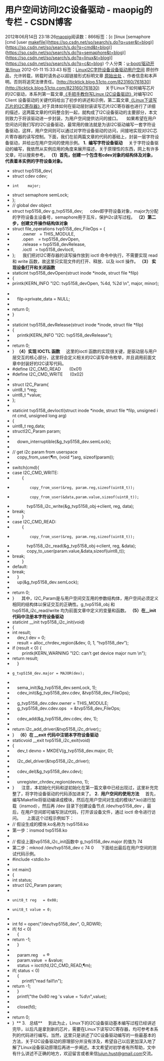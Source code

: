 # 用户空间访问I2C设备驱动 - maopig的专栏 - CSDN博客
2012年06月14日 23:18:26[maopig](https://me.csdn.net/maopig)阅读数：866标签：[c																[linux																[semaphore																[cmd																[user																[makefile](https://so.csdn.net/so/search/s.do?q=makefile&t=blog)](https://so.csdn.net/so/search/s.do?q=user&t=blog)](https://so.csdn.net/so/search/s.do?q=cmd&t=blog)](https://so.csdn.net/so/search/s.do?q=semaphore&t=blog)](https://so.csdn.net/so/search/s.do?q=linux&t=blog)](https://so.csdn.net/so/search/s.do?q=c&t=blog)
个人分类：[u-boot/驱动开发/linux](https://blog.csdn.net/maopig/article/category/930963)
2012-01-11 15:33:43
标签：[Linux](http://blog.51cto.com/tagindex.php?keyword=Linux)[I2C](http://blog.51cto.com/tagindex.php?keyword=I2C)[字符设备](http://blog.51cto.com/tagindex.php?keyword=%D7%D6%B7%FB%C9%E8%B1%B8)[设备驱动](http://blog.51cto.com/tagindex.php?keyword=%C9%E8%B1%B8%C7%FD%B6%AF)[用户空间](http://blog.51cto.com/tagindex.php?keyword=%D3%C3%BB%A7%BF%D5%BC%E4)
原创作品，允许转载，转载时请务必以超链接形式标明文章 [原始出处](http://ticktick.blog.51cto.com/823160/761830) 、作者信息和本声明。否则将追究法律责任。[http://ticktick.blog.51cto.com/823160/761830](http://ticktick.blog.51cto.com/823160/761830)
    关于Linux下如何编写芯片的I2C驱动，本系列第一篇文章[《手把手教你写Linux I2C设备驱动》](http://ticktick.blog.51cto.com/823160/760020)对编写I2C Client 设备驱动的关键代码给出了初步的讲述和示例，第二篇文章[《Linux下读写芯片的I2C寄存器》](http://ticktick.blog.51cto.com/823160/760965)对于具体如何在驱动层封装读写芯片I2C寄存器也进行了详细的描述，这两篇文章的代码整合到一起，就构成了I2C设备驱动的主要部分，本文则致力于将该驱动进一步封装，为用户空间提供访问的接口。
    如果希望在用户空间访问我们写的I2C设备驱动，最常用的做法就是为该I2C驱动编写一套字符设备驱动，这样，用户空间则可以通过对字符设备驱动的访问，间接地实现对I2C芯片寄存器的读写控制。下面，我们在前两篇文章的代码的基础上，封装一层字符设备驱动，并给出在用户空间的使用示例。
**1.  编写字符设备驱动**
    关于字符设备驱动的编写，我依然从实例应用的角度来展开描述，关于原理性的东西，网上有许多文章，可以搜索参考。
**（1）首先，创建一个包含有cdev对象的结构体及对象，代表着本实例的字符设备对象。**
- struct tvp5158_dev{        
- struct cdev cdev;  
-     int    major;      
- struct semaphore semLock;        
- };  
- // global dev object 
- struct tvp5158_dev g_tvp5158_dev; 
    cdev即字符设备对象，major为分配的字符设备主设备号，semaphore用于互斥，保护i2c读写过程。
**（2）第二步，创建文件操作结构体对象**
- struct file_operations tvp5158_dev_FileOps = {  
-         .owner   = THIS_MODULE,  
-         .open    = tvp5158_devOpen,  
-         .release = tvp5158_devRelease,  
-         .ioctl   = tvp5158_devIoctl,  
- }; 
    我们把对I2C寄存器的读写操作放到 ioctl 命令中执行，不需要实现 read 和 write 函数，故这里只实现文件的打开、释放、以及 ioctl 操作。
**（3） 实现设备打开和关闭函数**
- staticint tvp5158_devOpen(struct inode *inode, struct file *filp)  
- {  
- printk(KERN_INFO "I2C: tvp5158_devOpen, %4d, %2d \n", major, minor);  
- 
-     filp->private_data = NULL;  
- 
- return 0;  
- }  
- 
- staticint tvp5158_devRelease(struct inode *inode, struct file *filp)  
- {  
-     printk(KERN_INFO "I2C: tvp5158_devRelease");  
- 
- return 0;  
- } 
**（4）实现 IOCTL 函数**
    这里的ioctl 函数的实现很关键，是驱动层与用户层交互的核心部分，这里将会定义相关的I2C读写命令枚举，并且调用前面文章中封装好的I2C读写代码。
- #define I2C_CMD_READ       (0x01) 
- #define I2C_CMD_WRITE      (0x02) 
- 
- struct I2C_Param{  
- uint8_t *reg;  
- uint8_t *value;  
- };  
- 
- staticint tvp5158_devIoctl(struct inode *inode, struct file *filp, unsigned int cmd, unsigned long arg)  
- {  
- uint8_t reg,data;
- structI2C_Param param;  
- 
-     down_interruptible(&g_tvp5158_dev.semLock);  
- 
- // get i2c param from userspace 
-     copy_from_user(¶m, (void *)arg, sizeof(param));  
- 
- switch(cmd){  
- case I2C_CMD_WRITE:  
-         {  
-             copy_from_user(&reg, param.reg,sizeof(uint8_t));
-             copy_from_user(&data,param.value,sizeof(uint8_t));
-             tvp5158_i2c_write(&g_tvp5158_obj->client, reg, data);  
- break;  
-         }  
- case I2C_CMD_READ:  
-         {  
-             copy_from_user(&reg, param.reg,sizeof(uint8_t));
-             tvp5158_i2c_read(&g_tvp5158_obj->client, reg, &data);  
-             copy_to_user(param.value,&data,sizeof(uint8_t));  
- break;  
-         }  
- default:  
- break;  
-     }  
-     up(&g_tvp5158_dev.semLock);  
- 
- return 0;  
- } 
    其中，I2C_Param是与用户空间交互用的参数结构体，用户空间必须定义相同的结构体以保证交互的正确性。g_tvp5158_obj 和 tvp5158_i2c_read/write 均为前面文章中定义的变量和函数。
**（5）在__init 代码中注册本字符设备驱动**
- staticint __init tvp5158_i2c_init(void)  
- {  
- int result;  
-     dev_t dev = 0;  
-     result = alloc_chrdev_region(&dev, 0, 1, “tvp5158_dev”);  
- if (result < 0) {  
-         printk(KERN_WARNING "I2C: can't get device major num \n");  
- return result;  
-     }  
-     g_tvp5158_dev.major = MAJOR(dev);      
- 
-     sema_init(&g_tvp5158_dev.semLock, 1);  
-     cdev_init(&g_tvp5158_dev.cdev, &tvp5158_dev_FileOps);  
- 
-     g_tvp5158_dev.cdev.owner = THIS_MODULE;  
-     g_tvp5158_dev.cdev.ops   = &tvp5158_dev_FileOps;  
- 
-     cdev_add(&g_tvp5158_dev.cdev, dev, 1);     
- 
- return i2c_add_driver(&tvp5158_i2c_driver);;  
- }  
**（6）在 __exit 代码中注销本字符设备驱动**
- staticvoid __exit tvp5158_i2c_exit(void)  
- {  
-     dev_t devno = MKDEV(g_tvp5158_dev.major, 0);  
- 
-     i2c_del_driver(&tvp5158_i2c_driver);  
- 
-     cdev_del(&g_tvp5158_dev.cdev);  
- 
-     unregister_chrdev_region(devno, 1);  
- } 
    注意，本初始化代码和逆初始化在第一篇文章中已经出现过，这里补充完整了，将字符设备驱动的代码添加进来了。
**2.  用户空间的使用方法**
    首先，编写Makefile将驱动编译成模块，然后在用户空间对生成的模块(*.ko)进行加载（insmod），然后再 /dev 目录下创建设备节点 /dev/tvp5158_dev ，最后，在用户空间即可编写测试代码，打开该设备文件，通过 ioctl 命令进行访问。
    上面这个过程示例如下：
- // 假设生成的模块.ko名称为 tvp5158.ko
- 第一步：insmod tvp5158.ko 
- 
- // 假设上面tvp5158_i2c_init函数中 g_tvp5158_dev.major 的值为 74
- 第二步：mknod /dev/tvp5158_dev c 74 0 
    下面给出最后在用户空间的测试代码示例。
- #include <stdio.h> 
- 
- int main()  
- {  
- int status;  
- struct I2C_Param param;  
- 
-     unit8_t reg   = 0x08;
-     unit8_t value = 0;
- 
- int fd = open("/dev/tvp5158_dev", O_RDWR);  
- if( fd < 0)  
-     {  
- return -1;  
-     }  
- 
-     param.reg    = ®  
-     param.value  = &value;  
-     status = ioctl(fd,I2C_CMD_READ,¶m);  
- if( status < 0)  
-     {  
-         printf("read fail!\n");  
- return -1;  
-     }  
-     printf("the 0x80 reg 's value = %d\n",value);  
- 
-     close(fd);  
- 
- return 0;  
- } 
** 3.   总结**
    到此为止，Linux下的I2C设备驱动基本编写过程已经讲述完毕，以后凡是拿到新的芯片，需要在Linux下读写I2C寄存器，均可参考本系列的代码进行编写。当然，这里只是讲述了I2C设备驱动编写的一些最基本的方法，关于I2C设备驱动的原理部分并没有涉及，希望自己以后更加深入地了解了Linux设备驱动原理后再进一步阐述。本文希望对初学者有所帮助，文中有什么讲述不正确的地方，欢迎留言或者来信[lujun.hust@gmail.com](mailto:lujun.hust@gmail.com)交流。
